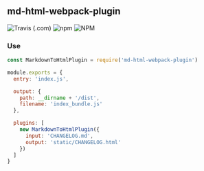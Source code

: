 ## md-html-webpack-plugin

![Travis (.com)](https://img.shields.io/travis/com/zowiegong/md-html-webpack-plugin.svg?style=popout-square)
![npm](https://img.shields.io/npm/v/md-html-webpack-plugin.svg?style=popout-square)
![NPM](https://img.shields.io/npm/l/md-html-webpack-plugin.svg?style=popout-square)


### Use

```javascript
const MarkdownToHtmlPlugin = require('md-html-webpack-plugin')

module.exports = {
  entry: 'index.js',

  output: {
    path: __dirname + '/dist',
    filename: 'index_bundle.js'
  },

  plugins: [
    new MarkdownToHtmlPlugin({
      input: 'CHANGELOG.md',
      output: 'static/CHANGELOG.html'
    })
  ]
}
```